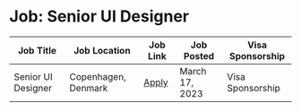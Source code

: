 # Job: Senior UI Designer

| Job Title | Job Location | Job Link | Job Posted | Visa Sponsorship |
| --- | --- | --- | --- | --- |
| Senior UI Designer | Copenhagen, Denmark | [Apply](https://jobs.lever.co/tactilegames/3f70be49-ad1a-4fee-81a2-9daa781406e4/apply) | March 17, 2023 | Visa Sponsorship |

